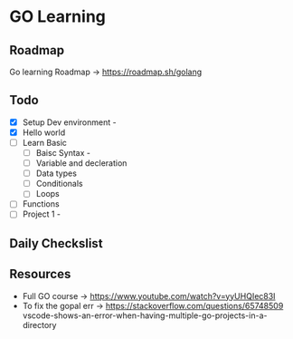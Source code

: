 # GO Learning

## Roadmap

Go learning Roadmap -> https://roadmap.sh/golang

## Todo

- [x] Setup Dev environment -
- [x] Hello world
- [ ] Learn Basic
  - [ ] Baisc Syntax -
  - [ ] Variable and decleration
  - [ ] Data types
  - [ ] Conditionals
  - [ ] Loops
- [ ] Functions
- [ ] Project 1 -

## Daily Checkslist

## Resources

- Full GO course -> https://www.youtube.com/watch?v=yyUHQIec83I
- To fix the gopal err -> https://stackoverflow.com/questions/65748509 vscode-shows-an-error-when-having-multiple-go-projects-in-a-directory
